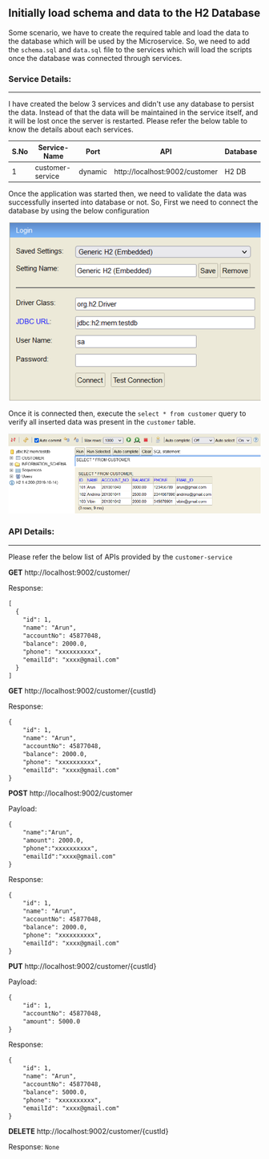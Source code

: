 ## Initially load schema and data to the H2 Database
Some scenario, we have to create the required table and load the data to the database which will be used by the Microservice. So, we need to add the `schema.sql` and `data.sql` file to the services which will load the scripts once the database was connected through services.

### Service Details:
___
I have created the below 3 services and didn't use any database to persist the data. Instead of that the data will be maintained in the service itself, and it will be lost once the server is restarted. Please refer the below table to know the details about each services.

|S.No| Service-Name| Port    | API                            | Database|
-----|-------------|---------|--------------------------------|---------|
1| customer-service | dynamic | http://localhost:9002/customer | H2 DB|

Once the application was started then, we need to validate the data was successfully inserted into database or not. So, First we need to connect the database by using the below configuration

![h2_console.png](_img/h2_console.png)

Once it is connected then, execute the `select * from customer` query to verify all inserted data was present in the `customer` table.

![h2_database.png](_img/h2_database.png)

### API Details:
___
Please refer the below list of APIs provided by the `customer-service`

**GET** http://localhost:9002/customer/

Response:
```
[
  {
    "id": 1,
    "name": "Arun",
    "accountNo": 45877048,
    "balance": 2000.0,
    "phone": "xxxxxxxxxx",
    "emailId": "xxxx@gmail.com"
  }
]
```

**GET** http://localhost:9002/customer/{custId}

Response:
```
{
    "id": 1,
    "name": "Arun",
    "accountNo": 45877048,
    "balance": 2000.0,
    "phone": "xxxxxxxxxx",
    "emailId": "xxxx@gmail.com"
}
```

**POST** http://localhost:9002/customer

Payload:
```
{
    "name":"Arun",
    "amount": 2000.0,
    "phone":"xxxxxxxxxx",
    "emailId":"xxxx@gmail.com"
}
```
Response:
```
{
    "id": 1,
    "name": "Arun",
    "accountNo": 45877048,
    "balance": 2000.0,
    "phone": "xxxxxxxxxx",
    "emailId": "xxxx@gmail.com"
}
```

**PUT** http://localhost:9002/customer/{custId}

Payload:
```
{
    "id": 1,
    "accountNo": 45877048,
    "amount": 5000.0
}
```
Response:
```
{
    "id": 1,
    "name": "Arun",
    "accountNo": 45877048,
    "balance": 5000.0,
    "phone": "xxxxxxxxxx",
    "emailId": "xxxx@gmail.com"
}
```

**DELETE** http://localhost:9002/customer/{custId}

Response: ```None```
